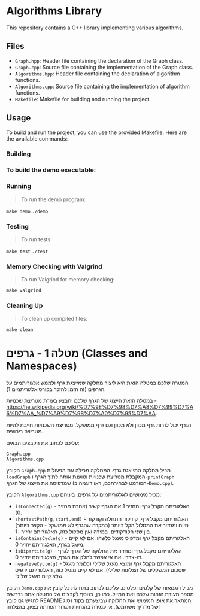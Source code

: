 

# Algorithms Library

This repository contains a C++ library implementing various algorithms.

## Files

- `Graph.hpp`: Header file containing the declaration of the Graph class.
- `Graph.cpp`: Source file containing the implementation of the Graph class.
- `Algorithms.hpp`: Header file containing the declaration of algorithm functions.
- `Algorithms.cpp`: Source file containing the implementation of algorithm functions.
- `Makefile`: Makefile for building and running the project.

## Usage

To build and run the project, you can use the provided Makefile. Here are the available commands:

### Building

### To build the demo executable:

### Running

> To run the demo program:

`make demo`
`./demo`

### Testing

>To run tests:

`make test`
`./test`

### Memory Checking with Valgrind

>To run Valgrind for memory checking:

`make valgrind`

### Cleaning Up

>To clean up compiled files:

`make clean`




# מטלה 1 - גרפים (Classes and Namespaces)

המטרה שלכם במטלה הזאת היא ליצור מחלקה שמייצגת גרף ולממש אלגוריתמים על הגרפים (זה הזמן להזכר בקורס אלגוריתמים 1).

במטלה הזאת הייצוג של הגרף שלכם יתבצע בעזרת מטריצת שכנויות - https://he.wikipedia.org/wiki/%D7%9E%D7%98%D7%A8%D7%99%D7%A6%D7%AA_%D7%A9%D7%9B%D7%A0%D7%95%D7%AA.

הגרף יכול להיות גרף מכוון ולא מכוון וגם גרף ממושקל. מטריצת השכנויות חייבת להיות מטריצה ריבועית.

עליכם לכתוב את הקבצים הבאים:

```
Graph.cpp
Algorithms.cpp
```

הקובץ `Graph.cpp` מכיל מחלקה המייצגת גרף.
המחלקה מכילה את הפעולות `loadGraph` המקבלת מטריצת שכנויות וטוענת אותה לתוך הגרף ו-`printGraph` שמדפיסה את הייצוג של הגרף (הפורמט לבחירתכם, ראו דוגמה ב-`Demo.cpp`).

הקובץ `Algorithms.cpp` מכיל מימושים לאלגוריתמים על גרפים. ביניהם:

- `isConnected(g)` - האלגוריתם מקבל גרף ומחזיר 1 אם הגרף קשיר (אחרת מחזיר 0).
- `shortestPath(g,start,end)` - האלגוריתם מקבל גרף, קודקוד התחלה וקודקוד סיום ומחזיר את המסלול הקל ביותר (במקרה שהגרף לא ממושקל - הקצר ביותר) בין שני הקודקודים. במידה ואין מסלול כזה, האלגוריתם יחזיר -1.
- `isContainsCycle(g)` - האלגוריתם מקבל גרף ומדפיס מעגל כלשהו. אם לא קיים מעגל בגרף, האלגוריתם יחזיר 0.
- `isBipartite(g)` - האלגוריתם מקבל גרף ומחזיר את החלוקה של הגרף לגרף דו-צדדי. אם אי אפשר לחלק את הגרף, האלגוריתם יחזיר 0.
- `negativeCycle(g)` - האלגוריתם מקבל גרף ומוצא מעגל שלילי (כלומר מעגל שסכום המשקלים של הצלעות שלילי). אם לא קיים מעגל כזה, האלגוריתם ידפיס שלא קיים מעגל שלילי.

הקובץ `Demo.cpp` מכיל דוגמאות של קלטים ופלטים.
עליכם לכתוב בתחילת כל קובץ את מספר תעודת הזהות שלכם ואת המייל. כמו כן, בנוסף לקבצים של המטלה אתם נדרשים להגיש גם קובץ README המתאר את אופן המימוש ואת החלוקה שביצעתם בקוד (סוג של מדריך משתמש). אי עמידה בהנחיות תגרור הפחתה בציון. בהצלחה!
  
